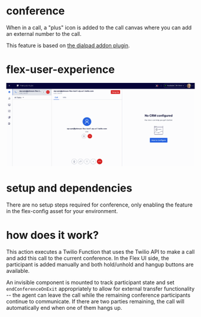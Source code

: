 # conference

When in a call, a "plus" icon is added to the call canvas where you can add an external number to the call.

This feature is based on [the dialpad addon plugin](https://github.com/twilio-professional-services/flex-dialpad-addon-plugin).

# flex-user-experience

![Conference demo](screenshots/conference.gif)

# setup and dependencies

There are no setup steps required for conference, only enabling the feature in the flex-config asset for your environment.

# how does it work?

This action executes a Twilio Function that uses the Twilio API to make a call and add this call to the current conference. In the Flex UI side, the participant is added manually and both hold/unhold and hangup buttons are available.

An invisible component is mounted to track participant state and set `endConferenceOnExit` appropriately to allow for external transfer functionality -- the agent can leave the call while the remaining conference participants continue to communicate. If there are two parties remaining, the call will automatically end when one of them hangs up.